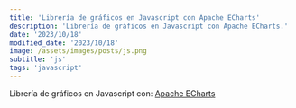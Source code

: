 ```yaml
---
title: 'Librería de gráficos en Javascript con Apache ECharts'
description: 'Librería de gráficos en Javascript con Apache ECharts.'
date: '2023/10/18'
modified_date: '2023/10/18'
image: /assets/images/posts/js.png
subtitle: 'js'
tags: 'javascript'
---
```


Librería de gráficos en Javascript con: [Apache ECharts](https://echarts.apache.org/en/index.html)

